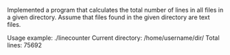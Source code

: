 Implemented a program that calculates the total number of lines in all files in a given directory.
Assume that files found in the given directory are text files.

Usage example:
./linecounter <path-to-a-directory>
Current directory: /home/username/dir/
Total lines: 75692
